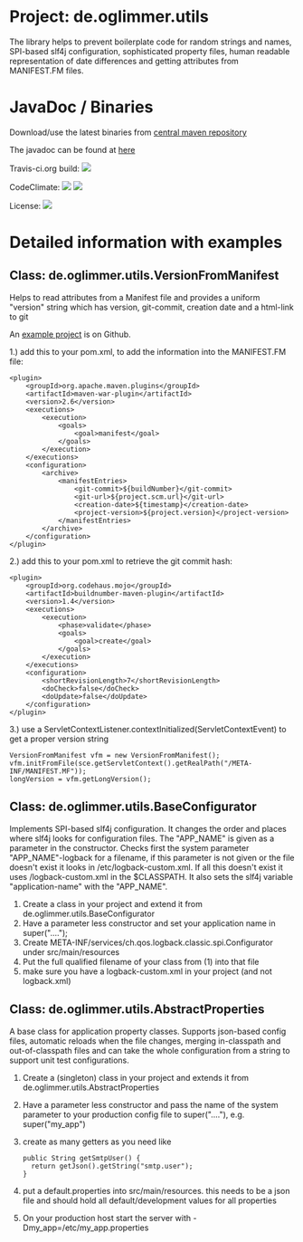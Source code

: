 # Project: de.oglimmer.utils

The library helps to prevent boilerplate code for random strings and names, SPI-based slf4j configuration, sophisticated property files, human readable representation of date differences and getting attributes from MANIFEST.FM files.

# JavaDoc / Binaries

Download/use the latest binaries from [central maven repository](https://search.maven.org/artifact/de.oglimmer.utils/common-utils)

The javadoc can be found at [here](http://www.javadoc.io/doc/de.oglimmer.utils/common-utils/)

Travis-ci.org build: <a href="https://travis-ci.org/oglimmer/utils"><img src="https://travis-ci.org/oglimmer/utils.svg?branch=master"/></a>

CodeClimate: <a href="https://codeclimate.com/github/oglimmer/utils/maintainability"><img src="https://api.codeclimate.com/v1/badges/87f56eaead155a43aae7/maintainability" /></a> <a href="https://codeclimate.com/github/oglimmer/utils/test_coverage"><img src="https://api.codeclimate.com/v1/badges/87f56eaead155a43aae7/test_coverage" /></a>

License: <a href="https://app.fossa.io/projects/git%2Bgithub.com%2Foglimmer%2Futils?ref=badge_shield" alt="FOSSA Status"><img src="https://app.fossa.io/api/projects/git%2Bgithub.com%2Foglimmer%2Futils.svg?type=shield"/></a>

# Detailed information with examples

## Class: de.oglimmer.utils.VersionFromManifest

Helps to read attributes from a Manifest file and provides a uniform "version" string which has version, git-commit, creation date and a html-link to git

An [example project](https://github.com/oglimmer/sample-VersionFromManifest) is on Github.

1.) add this to your pom.xml, to add the information into the MANIFEST.FM file:

```
<plugin>
    <groupId>org.apache.maven.plugins</groupId>
    <artifactId>maven-war-plugin</artifactId>
    <version>2.6</version>
    <executions>
        <execution>
            <goals>
                <goal>manifest</goal>
            </goals>
        </execution>
    </executions>
    <configuration>
        <archive>
            <manifestEntries>
                <git-commit>${buildNumber}</git-commit>
                <git-url>${project.scm.url}</git-url>
                <creation-date>${timestamp}</creation-date>
                <project-version>${project.version}</project-version>
            </manifestEntries>
        </archive>
    </configuration>
</plugin>
```
         
2.) add this to your pom.xml to retrieve the git commit hash:

```
<plugin>
    <groupId>org.codehaus.mojo</groupId>
    <artifactId>buildnumber-maven-plugin</artifactId>
    <version>1.4</version>
    <executions>
        <execution>
            <phase>validate</phase>
            <goals>
                <goal>create</goal>
            </goals>
        </execution>
    </executions>
    <configuration>
        <shortRevisionLength>7</shortRevisionLength>
        <doCheck>false</doCheck>
        <doUpdate>false</doUpdate>
    </configuration>
</plugin>
```
         
3.) use a ServletContextListener.contextInitialized(ServletContextEvent) to get a proper version string

```
VersionFromManifest vfm = new VersionFromManifest();
vfm.initFromFile(sce.getServletContext().getRealPath("/META-INF/MANIFEST.MF"));
longVersion = vfm.getLongVersion();
```
         
## Class: de.oglimmer.utils.BaseConfigurator

Implements SPI-based slf4j configuration. It changes the order and places where slf4j looks for configuration files. The "APP\_NAME" is given as a parameter in the constructor. Checks first the system parameter "APP\_NAME"-logback for a filename, if this parameter is not given or the file doesn't exist it looks in /etc/logback-custom.xml. If all this doesn't exist it uses /logback-custom.xml in the $CLASSPATH. It also sets the slf4j variable "application-name" with the "APP\_NAME".

1. Create a class in your project and extend it from de.oglimmer.utils.BaseConfigurator
2. Have a parameter less constructor and set your application name in super("....");
3. Create META-INF/services/ch.qos.logback.classic.spi.Configurator under src/main/resources
4. Put the full qualified filename of your class from (1) into that file
5. make sure you have a logback-custom.xml in your project (and not logback.xml)

## Class: de.oglimmer.utils.AbstractProperties

A base class for application property classes. Supports json-based config files, automatic reloads when the file changes, merging in-classpath and out-of-classpath files and can take the whole configuration from a string to support unit test configurations.

1. Create a (singleton) class in your project and extends it from de.oglimmer.utils.AbstractProperties
2. Have a parameter less constructor and pass the name of the system parameter to your production config file to super("...."), e.g. super("my\_app")
3. create as many getters as you need like

	```
	public String getSmtpUser() {
	  return getJson().getString("smtp.user");
	}
	```
         
4. put a default.properties into src/main/resources. this needs to be a json file and should hold all default/development values for all properties
5. On your production host start the server with -Dmy\_app=/etc/my\_app.properties